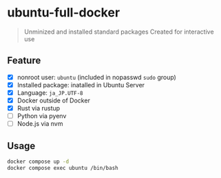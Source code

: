 # ubuntu-full-docker

> Unminized and installed standard packages
> Created for interactive use

## Feature

- [x] nonroot user: `ubuntu` (included in nopasswd `sudo` group)
- [x] Installed package: inatalled in Ubuntu Server
- [x] Language: `ja_JP.UTF-8`
- [x] Docker outside of Docker
- [x] Rust via rustup
- [ ] Python via pyenv
- [ ] Node.js via nvm

## Usage

```bash
docker compose up -d
docker compose exec ubuntu /bin/bash
```

